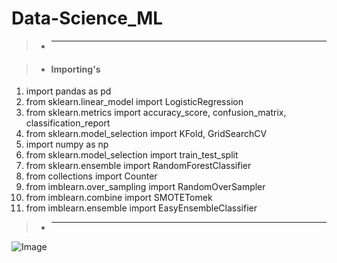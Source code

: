 # Data-Science_ML


> - _______________________________________________________________________________________________________________________________________________________________________________

> - #### Importing's 

1. import pandas as pd
2. from sklearn.linear_model import LogisticRegression
3. from sklearn.metrics import accuracy_score, confusion_matrix, classification_report
4. from sklearn.model_selection import KFold, GridSearchCV
5. import numpy as np 
6. from sklearn.model_selection import train_test_split
7. from sklearn.ensemble import RandomForestClassifier
8. from collections import Counter
9. from imblearn.over_sampling import RandomOverSampler
10. from imblearn.combine import SMOTETomek
11. from imblearn.ensemble import EasyEnsembleClassifier

> - ____________________________________________________________________________________________________________________________________________________________________________



![Image](https://camo.githubusercontent.com/8d2da79276d6feb6ba5cc87da894fca8a98b1a5a/68747470733a2f2f696d2e657a6769662e636f6d2f746d702f657a6769662d312d3932666161383539616366342e676966)
